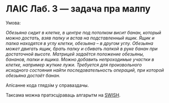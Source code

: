 # ЛАІС Лаб. 3 — задача пра малпу

Умова:

_Обезьяна сидит в клетке, в центре под потолком висит банан,
который можно достать, взяв палку и встав на подставленный ящик.
Ящик и палка находятся в углу клетки, обезьяна – в другом углу.
Обезьяна может двигать ящик, брать палку и сбивать палкой в руке банан при достаточной высоте.
Матрицей задаётся положение обезьяны, бананов, палки и ящика.
Можно добавить непроходимые участки в клетке, например жуткие лужи.
Требуется для произвольного исходного состояния найти последовательность операций, при которой обезьяна достаёт банан._

Апісанне кода глядзім у справаздачы.

Таксама можна пратэсціраваць алгарытм на [SWISH](https://swish.swi-prolog.org/p/cxGSymzH.pl).

